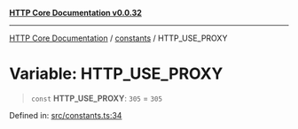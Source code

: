 [**HTTP Core Documentation v0.0.32**](../../README.md)

***

[HTTP Core Documentation](../../modules.md) / [constants](../README.md) / HTTP\_USE\_PROXY

# Variable: HTTP\_USE\_PROXY

> `const` **HTTP\_USE\_PROXY**: `305` = `305`

Defined in: [src/constants.ts:34](https://github.com/stonemjs/http-core/blob/680e946aeb5100b42b4836417719aba730586478/src/constants.ts#L34)
